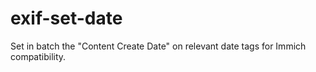 # exif-set-date
Set in batch the "Content Create Date" on relevant date tags for Immich compatibility.
